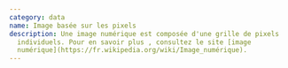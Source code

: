 ```yaml
---
category: data
name: Image basée sur les pixels
description: Une image numérique est composée d'une grille de pixels
  individuels. Pour en savoir plus , consultez le site [image
  numérique](https://fr.wikipedia.org/wiki/Image_numérique).
---
```


